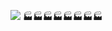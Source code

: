 ![](http://github-profile-summary-cards.vercel.app/api/cards/profile-details?username=nightlightmare&theme=github_dark)
🏭🏭🏭🏭🏭🏭🏭🏭
